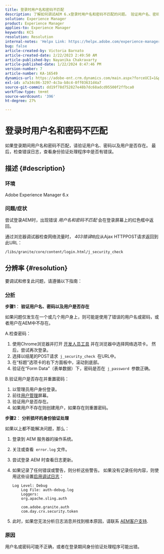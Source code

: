 ```yaml
---
title: 登录时用户名和密码不匹配
description: 了解如何调试AEM 6.x登录时用户名和密码不匹配的问题。 验证用户名、密码并检查错误日志。
solution: Experience Manager
product: Experience Manager
applies-to: Experience Manager
keywords: KCS
resolution: Resolution
internal-notes: 'Helpx Link: https://helpx.adobe.com/experience-manager/kb/user-name-and-password-do-not-match-on-login.html'
bug: false
article-created-by: Victoria Barnato
article-created-date: 2/22/2023 2:49:50 AM
article-published-by: Nayanika Chakravarty
article-published-date: 1/22/2024 8:47:46 PM
version-number: 7
article-number: KA-16549
dynamics-url: https://adobe-ent.crm.dynamics.com/main.aspx?forceUCI=1&pagetype=entityrecord&etn=knowledgearticle&id=e998cd92-5bb2-ed11-83fe-6045bd0067ea
exl-id: a7a34c06-3297-4c3a-b8c4-0ff03631d4a7
source-git-commit: dd19f78d752827e48b7dc68adcd95500f2ffbca0
workflow-type: tm+mt
source-wordcount: '396'
ht-degree: 27%

---
```


# 登录时用户名和密码不匹配


如果登录期间用户名和密码不匹配，请验证用户名、密码以及用户是否存在。 最后，检查错误日志，查看身份验证处理程序中是否有错误。

## 描述 {#description}


### 环境

Adobe Experience Manager 6.x

### 问题/症状

尝试登录AEM时，出现错误 *用户名和密码不匹配* 会在登录屏幕上的红色框中返回。

通过浏览器调试器检查网络流量时， *403错误*&#x200B;响应从Ajax HTTPPOST请求返回到此URL：

`/libs/granite/core/content/login.html/j_security_check`


## 分辨率 {#resolution}


要调试和修复此问题，请遵循以下指南：

### <u><b>分析</b></u>

<b>步骤1</b>： <b>验证用户名、密码以及用户是否存在</b>

如果问题仅发生在一个或几个用户身上，则可能是使用了错误的用户名或密码，或者用户在AEM中不存在。

A.检查密码：

1. 使用Chrome浏览器并打开 [开发人员工具](https://developer.chrome.com/devtools) 并在浏览器中选择网络选项卡。 然后，尝试再次登录。
2. 选择以结尾的POST请求` j_security_check `在URL中。
3. 在“标题”选项卡的右下方面板中，滚动到底部。
4. 验证在“Form Data”（表单数据）下，密码是否在` j_password `参数正确。


B.验证用户是否存在并重置密码：

1. 以管理员用户身份登录。
2. 前往[用户管理](https://experienceleague.adobe.com/docs/experience-manager-65/administering/home.html?lang=en&amp;amp;topic=/experience-manager/6-5/sites/administering/morehelp/security.ug.js)屏幕。
3. 验证用户是否存在。
4. 如果用户不存在则创建用户，如果存在则重置密码。


<b>步骤2</b>： <b>分析损坏的身份验证处理</b>

如果以上都不能解决问题，那么：

1. 登录到 AEM 服务器的操作系统。
2. 关注或查看` error.log` 文件。
3. 尝试登录 AEM 时查看日志更新。
4. 如果记录了任何错误或警告，则分析这些警告。 如果没有记录任何内容，则使用这些设置[启用调试日志](https://experienceleague.adobe.com/docs/experience-manager-65/deploying/configuring/configure-logging.html)：


   ```
   Log Level: Debug
       Log File: auth-debug.log
       Loggers:
       org.apache.sling.auth
   
       com.adobe.granite.auth
       com.day.crx.security.token
   ```


5. 此时，如果您无法分析日志消息并找到根本原因，请联系 [AEM客户支持](https://experienceleague.adobe.com/?lang=zh-Hans?support-solution=Experience+Manager#support).


### <b>原因</b>

用户名或密码可能不正确，或者在登录期间身份验证处理程序可能出错。
